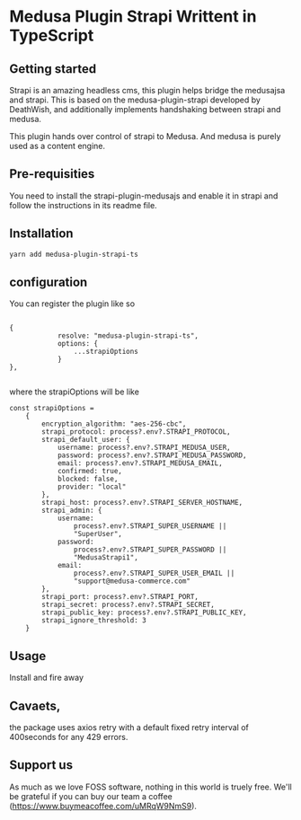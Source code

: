 
# Medusa Plugin Strapi Writtent in TypeScript

## Getting started

Strapi is an amazing headless cms, this plugin helps bridge the medusajsa and strapi. This is based on the medusa-plugin-strapi developed by DeathWish, and additionally implements handshaking between strapi and medusa. 

This plugin hands over control of strapi to Medusa. And medusa is purely used as a content engine. 

## Pre-requisities

You need to install the strapi-plugin-medusajs and enable it in strapi and follow the instructions in its readme file. 

## Installation

```bash
yarn add medusa-plugin-strapi-ts
```
## configuration


You can register the plugin like so
```

{
            resolve: "medusa-plugin-strapi-ts",
            options: {
                ...strapiOptions
            }
},


```

where the strapiOptions will be like 

```
const strapiOptions = 
    {
        encryption_algorithm: "aes-256-cbc",
        strapi_protocol: process?.env?.STRAPI_PROTOCOL,
        strapi_default_user: {
            username: process?.env?.STRAPI_MEDUSA_USER,
            password: process?.env?.STRAPI_MEDUSA_PASSWORD,
            email: process?.env?.STRAPI_MEDUSA_EMAIL,
            confirmed: true,
            blocked: false,
            provider: "local"
        },
        strapi_host: process?.env?.STRAPI_SERVER_HOSTNAME,
        strapi_admin: {
            username:
                process?.env?.STRAPI_SUPER_USERNAME ||
                "SuperUser",
            password:
                process?.env?.STRAPI_SUPER_PASSWORD ||
                "MedusaStrapi1",
            email:
                process?.env?.STRAPI_SUPER_USER_EMAIL ||
                "support@medusa-commerce.com"
        },
        strapi_port: process?.env?.STRAPI_PORT,
        strapi_secret: process?.env?.STRAPI_SECRET,
        strapi_public_key: process?.env?.STRAPI_PUBLIC_KEY,
        strapi_ignore_threshold: 3
    }

```


## Usage

Install and fire away

## Cavaets,

the package uses axios retry with a default fixed retry interval of 400seconds for any 429 errors. 


## Support us 

As much as we love FOSS software, nothing in this world is truely free. We'll be grateful if you can buy our team a coffee (https://www.buymeacoffee.com/uMRqW9NmS9). 